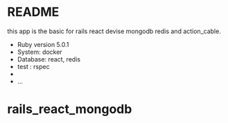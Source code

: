 # README

this app is the basic for rails react devise mongodb redis and action_cable.
* Ruby version 5.0.1
* System: docker
* Database: react, redis
* test : rspec
* 
* ...
# rails_react_mongodb
